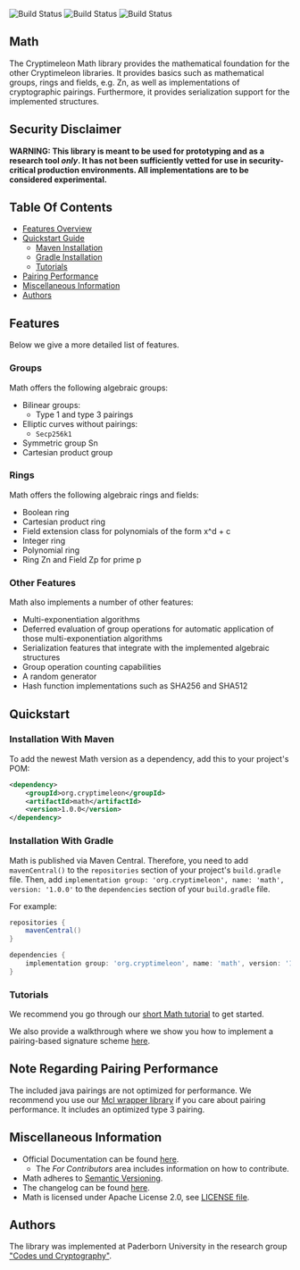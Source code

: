 ![Build Status](https://github.com/cryptimeleon/math/workflows/Development%20Java%20CI/badge.svg)
![Build Status](https://github.com/cryptimeleon/math/workflows/Release%20Java%20CI/badge.svg)
![Build Status](https://github.com/cryptimeleon/math/workflows/Scheduled%20Release%20Java%20CI/badge.svg)
## Math

The Cryptimeleon Math library provides the mathematical foundation for the other Cryptimeleon libraries.
It provides basics such as mathematical groups, rings and fields, e.g. Zn, as well as implementations of cryptographic pairings.
Furthermore, it provides serialization support for the implemented structures.

## Security Disclaimer
**WARNING: This library is meant to be used for prototyping and as a research tool *only*. It has not been sufficiently vetted for use in security-critical production environments. All implementations are to be considered experimental.**

## Table Of Contents

* [Features Overview](#features)
* [Quickstart Guide](#quickstart)
    * [Maven Installation](#installation-with-maven)
    * [Gradle Installation](#installation-with-gradle)
    * [Tutorials](#tutorials)
* [Pairing Performance](#note-regarding-pairing-performance)
* [Miscellaneous Information](#miscellaneous-information)
* [Authors](#authors)

## Features

Below we give a more detailed list of features.

### Groups

Math offers the following algebraic groups:

* Bilinear groups:
    * Type 1 and type 3 pairings
* Elliptic curves without pairings:
    * `Secp256k1`
* Symmetric group Sn
* Cartesian product group

### Rings

Math offers the following algebraic rings and fields:

* Boolean ring
* Cartesian product ring
* Field extension class for polynomials of the form x^d + c
* Integer ring
* Polynomial ring
* Ring Zn and Field Zp for prime p

### Other Features

Math also implements a number of other features:

* Multi-exponentiation algorithms
* Deferred evaluation of group operations for automatic application of those multi-exponentiation algorithms
* Serialization features that integrate with the implemented algebraic structures
* Group operation counting capabilities
* A random generator
* Hash function implementations such as SHA256 and SHA512

## Quickstart

### Installation With Maven
To add the newest Math version as a dependency, add this to your project's POM:

```xml
<dependency>
    <groupId>org.cryptimeleon</groupId>
    <artifactId>math</artifactId>
    <version>1.0.0</version>
</dependency>
```

### Installation With Gradle

Math is published via Maven Central.
Therefore, you need to add `mavenCentral()` to the `repositories` section of your project's `build.gradle` file.
Then, add `implementation group: 'org.cryptimeleon', name: 'math', version: '1.0.0'` to the `dependencies` section of your `build.gradle` file.

For example:

```groovy
repositories {
    mavenCentral()
}

dependencies {
    implementation group: 'org.cryptimeleon', name: 'math', version: '1.0.0'
}
```

### Tutorials

We recommend you go through our [short Math tutorial](https://cryptimeleon.github.io/getting-started/5-minute-tutorial.html) to get started.

We also provide a walkthrough where we show you how to implement a pairing-based signature scheme [here](https://cryptimeleon.github.io/getting-started/pairing-tutorial.html).
    
## Note Regarding Pairing Performance

The included java pairings are not optimized for performance.
We recommend you use our [Mcl wrapper library](https://github.com/cryptimeleon/mclwrap) if you care about pairing performance. 
It includes an optimized type 3 pairing.

## Miscellaneous Information

- Official Documentation can be found [here](https://cryptimeleon.github.io/).
    - The *For Contributors* area includes information on how to contribute.
- Math adheres to [Semantic Versioning](https://semver.org/spec/v2.0.0.html).
- The changelog can be found [here](CHANGELOG.md).
- Math is licensed under Apache License 2.0, see [LICENSE file](LICENSE).

## Authors
The library was implemented at Paderborn University in the research group ["Codes und Cryptography"](https://cs.uni-paderborn.de/en/cuk/).
